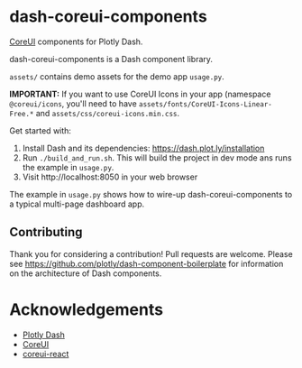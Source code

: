 # dash-coreui-components

[CoreUI](https://coreui.io) components for Plotly Dash.

dash-coreui-components is a Dash component library.

`assets/` contains demo assets for the demo app `usage.py`.

**IMPORTANT:** If you want to use CoreUI Icons in your app (namespace `@coreui/icons`, you'll need to have `assets/fonts/CoreUI-Icons-Linear-Free.*` and `assets/css/coreui-icons.min.css`.

Get started with:
1. Install Dash and its dependencies: https://dash.plot.ly/installation
2. Run `./build_and_run.sh`. This will build the project in dev mode ans runs the example in `usage.py`.
3. Visit http://localhost:8050 in your web browser

The example in `usage.py` shows how to wire-up dash-coreui-components to a typical multi-page dashboard app.


## Contributing

Thank you for considering a contribution!
Pull requests are welcome.
Please see https://github.com/plotly/dash-component-boilerplate for information on the architecture of Dash components.


# Acknowledgements

* [Plotly Dash](https://plot.ly/products/dash/)
* [CoreUI](https://coreui.io)
* [coreui-react](https://github.com/coreui/coreui-react)

